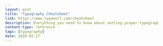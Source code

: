 ```yaml
---
layout: post
title: "Typography Cheatsheet"
link: https://www.typewolf.com/cheatsheet
description: Everything you need to know about setting proper typography—smart quotes, apostrophes, em dashes, en dashes, accented characters and more.
content-type: reference
tags: [typography]
date: 2020-02-27
---
```

